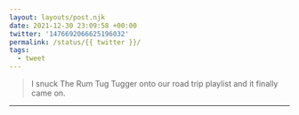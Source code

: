 ```yaml
---
layout: layouts/post.njk
date: 2021-12-30 23:09:58 +00:00
twitter: '1476692066625196032'
permalink: /status/{{ twitter }}/
tags: 
  - tweet
---
```


> I snuck The Rum Tug Tugger onto our road trip playlist and it finally came on.

---
